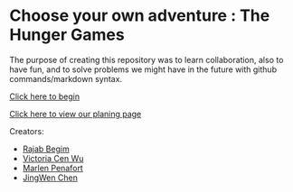 # Choose your own adventure : The Hunger Games

The purpose of creating this repository was to learn collaboration, also to have fun, and to solve problems we might have in the future with github commands/markdown syntax.

[Click here to begin](decisions/1-introduction.md)

[Click here to view our planing page](https://docs.google.com/drawings/d/1v3JTQ4t2mgRECT2PQZI_ccz-4IA8_8NljTadSB3UKPs/edit?pli=1)

Creators:
* [Rajab Begim](https://github.com/Rajabb4685)
* [Victoria Cen Wu](https://github.com/victoriac5469)
* [Marlen Penafort](https://github.com/marlenp7932)
* [JingWen Chen](https://github.com/jingwenc9021)